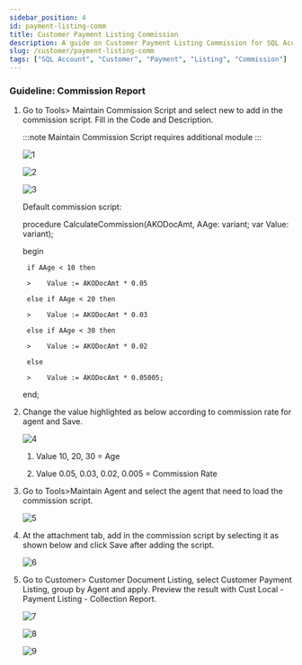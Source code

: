 ```yaml
---
sidebar_position: 4
id: payment-listing-comm
title: Customer Payment Listing Commission
description: A guide on Customer Payment Listing Commission for SQL Account
slug: /customer/payment-listing-comm
tags: ["SQL Account", "Customer", "Payment", "Listing", "Commission"]
---
```


### Guideline: Commission Report

1. Go to Tools> Maintain Commission Script and select new to add in the commission
   script. Fill in the Code and Description.

    :::note
    Maintain Commission Script requires additional module
    :::

    ![1](/img/customer/comm/1.png)

    ![2](/img/customer/comm/2.png)

    ![3](/img/customer/comm/3.png)

    Default commission script:

    procedure CalculateCommission(AKODocAmt, AAge: variant; var Value: variant);

    begin

        if AAge < 10 then

        >    Value := AKODocAmt * 0.05

        else if AAge < 20 then

        >    Value := AKODocAmt * 0.03

        else if AAge < 30 then

        >    Value := AKODocAmt * 0.02

        else

        >    Value := AKODocAmt * 0.05005;

    end;

2. Change the value highlighted as below according to commission rate for agent and Save.

   ![4](/img/customer/comm/4.png)

    1. Value 10, 20, 30 = Age

    2. Value 0.05, 0.03, 0.02, 0.005 = Commission Rate

3. Go to Tools>Maintain Agent and select the agent that need to load the commission script.

    ![5](/img/customer/comm/5.png)

4. At the attachment tab, add in the commission script by selecting it as shown below and click Save after adding the script.

    ![6](/img/customer/comm/6.png)

5. Go to Customer> Customer Document Listing, select Customer Payment Listing, group by Agent and apply. Preview the result with Cust Local - Payment Listing - Collection Report.

    ![7](/img/customer/comm/7.png)

    ![8](/img/customer/comm/8.png)

    ![9](/img/customer/comm/9.png)

